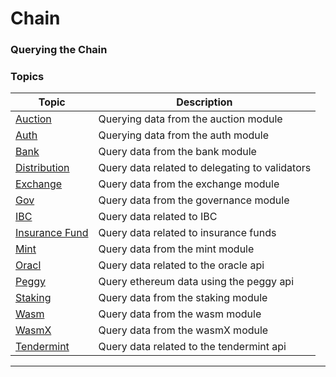 # Chain

### Querying the Chain

### Topics

| Topic                                               | Description                                    |
| --------------------------------------------------- | ---------------------------------------------- |
| [Auction](querying-chain-auction-module.md)         | Querying data from the auction module          |
| [Auth](querying-chain-auth-module.md)               | Querying data from the auth module             |
| [Bank](querying-chain-bank-module.md)               | Query data from the bank module                |
| [Distribution](querying-chain-distribution.md)      | Query data related to delegating to validators |
| [Exchange](querying-chain-exchange.md)              | Query data from the exchange module            |
| [Gov](querying-chain-governance.md)                 | Query data from the governance module          |
| [IBC](querying-chain-ibc.md)                        | Query data related to IBC                      |
| [Insurance Fund](querying-chain-insurance-funds.md) | Query data related to insurance funds          |
| [Mint](querying-chain-mint.md)                      | Query data from the mint module                |
| [Oracl](querying-chain-oracle.md)                   | Query data related to the oracle api           |
| [Peggy](querying-chain-peggy.md)                    | Query ethereum data using the peggy api        |
| [Staking](querying-chain-staking.md)                | Query data from the staking module             |
| [Wasm](querying-chain-wasm.md)                      | Query data from the wasm module                |
| [WasmX](querying-chain-wasmx.md)                    | Query data from the wasmX module               |
| [Tendermint](querying-chain-tendermint.md)          | Query data related to the tendermint api       |

***
